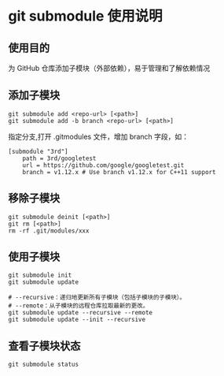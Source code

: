 # git submodule 使用说明

## 使用目的

为 GitHub 仓库添加子模块（外部依赖），易于管理和了解依赖情况

## 添加子模块

```
git submodule add <repo-url> [<path>]
git submodule add -b branch <repo-url> [<path>]
```

指定分支,打开 .gitmodules 文件，增加 branch 字段，如：
```
[submodule "3rd"]
	path = 3rd/googletest
	url = https://github.com/google/googletest.git
	branch = v1.12.x # Use branch v1.12.x for C++11 support
```

## 移除子模块

```
git submodule deinit [<path>]
git rm [<path>]
rm -rf .git/modules/xxx
```

## 使用子模块

```
git submodule init
git submodule update

# --recursive：递归地更新所有子模块（包括子模块的子模块）。
# --remote：从子模块的远程仓库拉取最新的更改。
git submodule update --recursive --remote
git submodule update --init --recursive
```

## 查看子模块状态

```
git submodule status
```